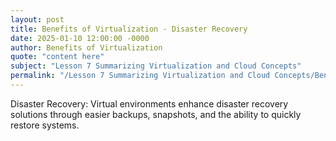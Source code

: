 ```yaml
---
layout: post
title: Benefits of Virtualization - Disaster Recovery
date: 2025-01-10 12:00:00 -0000
author: Benefits of Virtualization
quote: "content here"
subject: "Lesson 7 Summarizing Virtualization and Cloud Concepts"
permalink: "/Lesson 7 Summarizing Virtualization and Cloud Concepts/Benefits of Virtualization/Benefits of Virtualization - Disaster Recovery"
---
```


Disaster Recovery: Virtual environments enhance disaster recovery solutions through easier backups, snapshots, and the ability to quickly restore systems.
